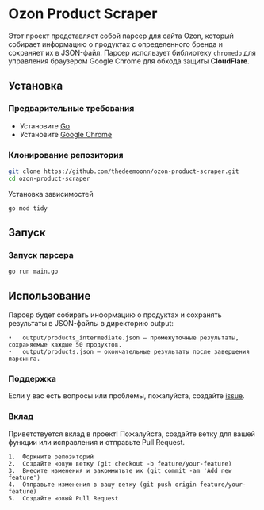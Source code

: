 # Ozon Product Scraper

Этот проект представляет собой парсер для сайта Ozon, который собирает информацию о продуктах с определенного бренда и сохраняет их в JSON-файл. Парсер использует библиотеку `chromedp` для управления браузером Google Chrome для обхода защиты **CloudFlare**.

## Установка

### Предварительные требования

- Установите [Go](https://golang.org/doc/install)
- Установите [Google Chrome](https://www.google.com/intl/ru_ru/chrome/)

### Клонирование репозитория

```bash
git clone https://github.com/thedeemoonn/ozon-product-scraper.git
cd ozon-product-scraper
```
Установка зависимостей
```
go mod tidy
```

## Запуск

### Запуск парсера
```
go run main.go 
```

## Использование

Парсер будет собирать информацию о продуктах и сохранять результаты в JSON-файлы в директорию output:

	•	output/products_intermediate.json — промежуточные результаты, сохраняемые каждые 50 продуктов.
	•	output/products.json — окончательные результаты после завершения парсинга.

### Поддержка

Если у вас есть вопросы или проблемы, пожалуйста, создайте [issue](https://github.com/thedeemoonn/parser/issues).

### Вклад

Приветствуется вклад в проект! Пожалуйста, создайте ветку для вашей функции или исправления и отправьте Pull Request.

	1.	Форкните репозиторий
	2.	Создайте новую ветку (git checkout -b feature/your-feature)
	3.	Внесите изменения и закоммитьте их (git commit -am 'Add new feature')
	4.	Отправьте изменения в вашу ветку (git push origin feature/your-feature)
	5.	Создайте новый Pull Request